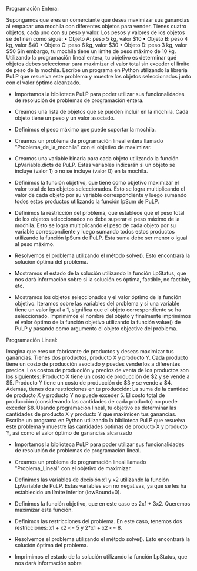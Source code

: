 Programación Entera:

Supongamos que eres un comerciante que desea maximizar sus ganancias al empacar una mochila con diferentes objetos para vender. Tienes cuatro objetos, cada uno con su peso y valor. Los pesos y valores de los objetos se definen como sigue:
•	Objeto A: peso 5 kg, valor $10
•	Objeto B: peso 4 kg, valor $40
•	Objeto C: peso 6 kg, valor $30
•	Objeto D: peso 3 kg, valor $50
Sin embargo, tu mochila tiene un límite de peso máximo de 10 kg.
Utilizando la programación lineal entera, tu objetivo es determinar qué objetos debes seleccionar para maximizar el valor total sin exceder el límite de peso de la mochila.
Escribe un programa en Python utilizando la librería PuLP que resuelva este problema y muestre los objetos seleccionados junto con el valor óptimo alcanzado.
 
- Importamos la biblioteca PuLP para poder utilizar sus funcionalidades de resolución de problemas de programación entera.

- Creamos una lista de objetos que se pueden incluir en la mochila. Cada objeto tiene un peso y un valor asociado.

- Definimos el peso máximo que puede soportar la mochila.

- Creamos un problema de programación lineal entera llamado "Problema_de_la_mochila" con el objetivo de maximizar.

- Creamos una variable binaria para cada objeto utilizando la función LpVariable.dicts de PuLP. Estas variables indicarán si un objeto se incluye (valor 1) o no se incluye (valor 0) en la mochila.

- Definimos la función objetivo, que tiene como objetivo maximizar el valor total de los objetos seleccionados. Esto se logra multiplicando el valor de cada objeto por su variable correspondiente y luego sumando todos estos productos utilizando la función lpSum de PuLP.

- Definimos la restricción del problema, que establece que el peso total de los objetos seleccionados no debe superar el peso máximo de la mochila. Esto se logra multiplicando el peso de cada objeto por su variable correspondiente y luego sumando todos estos productos utilizando la función lpSum de PuLP. Esta suma debe ser menor o igual al peso máximo.

- Resolvemos el problema utilizando el método solve(). Esto encontrará la solución óptima del problema.

- Mostramos el estado de la solución utilizando la función LpStatus, que nos dará información sobre si la solución es óptima, factible, no factible, etc.

- Mostramos los objetos seleccionados y el valor óptimo de la función objetivo. Iteramos sobre las variables del problema y si una variable tiene un valor igual a 1, significa que el objeto correspondiente se ha seleccionado. Imprimimos el nombre del objeto y finalmente imprimimos el valor óptimo de la función objetivo utilizando la función value() de PuLP y pasando como argumento el objeto objective del problema.


Programación Lineal:

Imagina que eres un fabricante de productos y deseas maximizar tus ganancias. Tienes dos productos, producto X y producto Y. Cada producto tiene un costo de producción asociado y puedes venderlos a diferentes precios. Los costos de producción y precios de venta de los productos son los siguientes:
Producto X tiene un costo de producción de $2 y se vende a $5.
Producto Y tiene un costo de producción de $3 y se vende a $4.
Además, tienes dos restricciones en tu producción:
La suma de la cantidad de producto X y producto Y no puede exceder 5.
El costo total de producción (considerando las cantidades de cada producto) no puede exceder $8.
Usando programación lineal, tu objetivo es determinar las cantidades de producto X y producto Y que maximicen tus ganancias.
Escribe un programa en Python utilizando la biblioteca PuLP que resuelva este problema y muestre las cantidades óptimas de producto X y producto Y, así como el valor óptimo de ganancias alcanzado


- Importamos la biblioteca PuLP para poder utilizar sus funcionalidades de resolución de problemas de programación lineal.

- Creamos un problema de programación lineal llamado "Problema_Lineal" con el objetivo de maximizar.

- Definimos las variables de decisión x1 y x2 utilizando la función LpVariable de PuLP. Estas variables son no negativas, ya que se les ha establecido un límite inferior (lowBound=0).

- Definimos la función objetivo, que en este caso es 2x1 + 3x2. Queremos maximizar esta función.

- Definimos las restricciones del problema. En este caso, tenemos dos restricciones: x1 + x2 <= 5 y 2*x1 + x2 <= 8.

- Resolvemos el problema utilizando el método solve(). Esto encontrará la solución óptima del problema.

- Imprimimos el estado de la solución utilizando la función LpStatus, que nos dará información sobre
